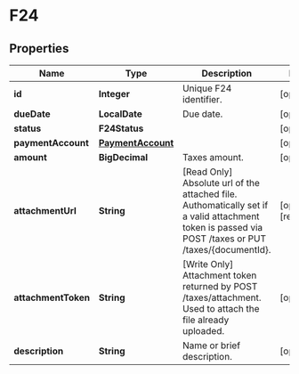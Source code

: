 

# F24


## Properties

| Name | Type | Description | Notes |
|------------ | ------------- | ------------- | -------------|
|**id** | **Integer** | Unique F24 identifier. |  [optional] |
|**dueDate** | **LocalDate** | Due date. |  [optional] |
|**status** | **F24Status** |  |  [optional] |
|**paymentAccount** | [**PaymentAccount**](PaymentAccount.md) |  |  [optional] |
|**amount** | **BigDecimal** | Taxes amount. |  [optional] |
|**attachmentUrl** | **String** | [Read Only] Absolute url of the attached file. Authomatically set if a valid attachment token is passed via POST /taxes or PUT /taxes/{documentId}. |  [optional] [readonly] |
|**attachmentToken** | **String** | [Write Only] Attachment token returned by POST /taxes/attachment. Used to attach the file already uploaded. |  [optional] |
|**description** | **String** | Name or brief description. |  [optional] |



